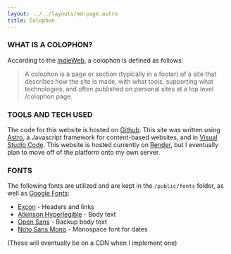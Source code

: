 ```yaml
---
layout: ../../layouts/md-page.astro
title: Colophon
---
```


### WHAT IS A COLOPHON?

According to the [IndieWeb](https://indieweb.org/colophon), a colophon is defined as follows:

> A colophon is a page or section (typically in a footer) of a site that describes how the site is made, with what tools, supporting what technologies, and often published on personal sites at a top level /colophon page.

### TOOLS AND TECH USED

The code for this website is hosted on [Github](https://github.com/chaezwav/website). This site was written using [Astro](https://astro.build), a Javascript framework for content-based websites, and in [Visual Studio Code](https://code.visualstudio.com/). This website is hosted currently on [Render](https://render.com), but I eventually plan to move off of the platform onto my own server.

### FONTS

The following fonts are utilized and are kept in the `/public/fonts` folder, as well as [Google Fonts](https://fonts.google.com/):

- [Excon](https://www.fontshare.com/?q=Excon) - Headers and links
- [Atkinson Hyperlegible](https://www.brailleinstitute.org/freefont/) - Body text
- [Open Sans](https://fonts.google.com/specimen/Open+Sans) - Backup body text
- [Noto Sans Mono](https://fonts.google.com/noto/specimen/Noto+Sans+Mono?query=Noto+Sans+Mono) - Monospace font for dates

(These will eventually be on a CDN when I implement one)
